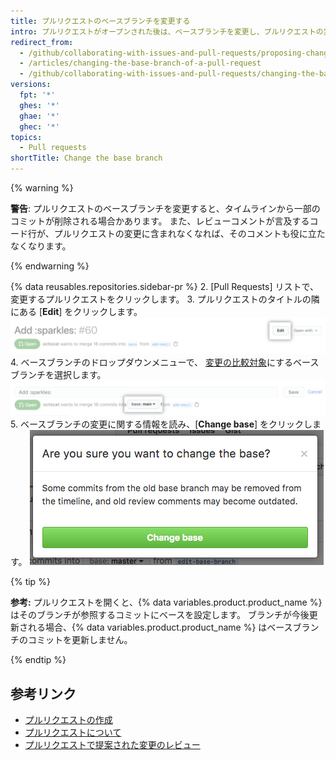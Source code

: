 ```yaml
---
title: プルリクエストのベースブランチを変更する
intro: プルリクエストがオープンされた後は、ベースブランチを変更し、プルリクエストの変更を他のブランチと比較できます。
redirect_from:
  - /github/collaborating-with-issues-and-pull-requests/proposing-changes-to-your-work-with-pull-requests/changing-the-base-branch-of-a-pull-request
  - /articles/changing-the-base-branch-of-a-pull-request
  - /github/collaborating-with-issues-and-pull-requests/changing-the-base-branch-of-a-pull-request
versions:
  fpt: '*'
  ghes: '*'
  ghae: '*'
  ghec: '*'
topics:
  - Pull requests
shortTitle: Change the base branch
---
```


{% warning %}

**警告**: プルリクエストのベースブランチを変更すると、タイムラインから一部のコミットが削除される場合かあります。 また、レビューコメントが言及するコード行が、プルリクエストの変更に含まれなくなれば、そのコメントも役に立たなくなります。

{% endwarning %}

{% data reusables.repositories.sidebar-pr %}
2. [Pull Requests] リストで、変更するプルリクエストをクリックします。
3. プルリクエストのタイトルの隣にある [**Edit**] をクリックします。 ![プルリクエスト編集ボタン](/assets/images/help/pull_requests/pull-request-edit.png)
4. ベースブランチのドロップダウンメニューで、 [変更の比較対象](/github/committing-changes-to-your-project/comparing-commits#comparing-branches)にするベースブランチを選択します。 ![ベースブランチのドロップダウンメニュー ](/assets/images/help/pull_requests/pull-request-edit-base-branch.png)
5. ベースブランチの変更に関する情報を読み、[**Change base**] をクリックします。 ![ベースブランチの変更確認ボタン ](/assets/images/help/pull_requests/pull-request-base-branch-confirm.png)

{% tip %}

**参考:** プルリクエストを開くと、{% data variables.product.product_name %} はそのブランチが参照するコミットにベースを設定します。 ブランチが今後更新される場合、{% data variables.product.product_name %} はベースブランチのコミットを更新しません。

{% endtip %}

## 参考リンク

- [プルリクエストの作成](/articles/creating-a-pull-request)
- [プルリクエストについて](/articles/about-pull-requests)
- [プルリクエストで提案された変更のレビュー](/articles/reviewing-proposed-changes-in-a-pull-request)
